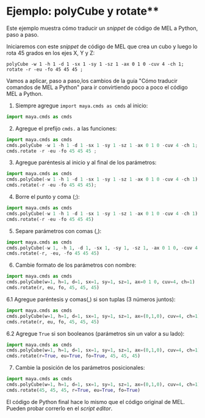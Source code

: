 # Ejemplo: polyCube y rotate**

Este ejemplo muestra cómo traducir un _snippet_ de código de MEL a Python, paso a paso.

Iniciaremos con este _snippet_ de código de MEL que crea un cubo y luego lo rota 45 grados en los ejes X, Y y Z:

```mel
polyCube -w 1 -h 1 -d 1 -sx 1 -sy 1 -sz 1 -ax 0 1 0 -cuv 4 -ch 1;
rotate -r -eu -fo 45 45 45 ;
```

Vamos a aplicar, paso a paso,los cambios de la guía "Cómo traducir comandos de MEL a Python" para ir convirtiendo poco a poco el código MEL a Python.

1. Siempre agregue `import maya.cmds as cmds` al inicio:

```python
import maya.cmds as cmds
```

2. Agregue el prefijo `cmds.` a las funciones:

```python
import maya.cmds as cmds
cmds.polyCube -w 1 -h 1 -d 1 -sx 1 -sy 1 -sz 1 -ax 0 1 0 -cuv 4 -ch 1;
cmds.rotate -r -eu -fo 45 45 45 ;
```

3. Agregue paréntesis al inicio y al final de los parámetros:

```python
import maya.cmds as cmds
cmds.polyCube(-w 1 -h 1 -d 1 -sx 1 -sy 1 -sz 1 -ax 0 1 0 -cuv 4 -ch 1);
cmds.rotate(-r -eu -fo 45 45 45);
```

4. Borre el punto y coma (;):

```python
import maya.cmds as cmds
cmds.polyCube(-w 1 -h 1 -d 1 -sx 1 -sy 1 -sz 1 -ax 0 1 0 -cuv 4 -ch 1)
cmds.rotate(-r -eu -fo 45 45 45)
```

5. Separe parámetros con comas (,):

```python
import maya.cmds as cmds
cmds.polyCube(-w 1, -h 1, -d 1, -sx 1, -sy 1, -sz 1, -ax 0 1 0, -cuv 4, -ch 1)
cmds.rotate(-r, -eu, -fo 45 45 45)
```

6. Cambie formato de los parámetros con nombre:

```python
import maya.cmds as cmds
cmds.polyCube(w=1, h=1, d=1, sx=1, sy=1, sz=1, ax=0 1 0, cuv=4, ch=1)
cmds.rotate(r, eu, fo, 45, 45, 45)
```

6.1 Agregue paréntesis y comas(,) si son tuplas (3 números juntos):

```python
import maya.cmds as cmds
cmds.polyCube(w=1, h=1, d=1, sx=1, sy=1, sz=1, ax=(0,1,0), cuv=4, ch=1)
cmds.rotate(r, eu, fo, 45, 45, 45)
```

6.2 Agregue `True` si son booleanos (parámetros sin un valor a su lado):

```python
import maya.cmds as cmds
cmds.polyCube(w=1, h=1, d=1, sx=1, sy=1, sz=1, ax=(0,1,0), cuv=4, ch=1)
cmds.rotate(r=True, eu=True, fo=True, 45, 45, 45)
```

7. Cambie la posición de los parámetros posicionales:

```python
import maya.cmds as cmds
cmds.polyCube(w=1, h=1, d=1, sx=1, sy=1, sz=1, ax=(0,1,0), cuv=4, ch=1)
cmds.rotate(45, 45, 45, r=True, eu=True, fo=True)
```

El código de Python final hace lo mismo que el código original de MEL. Pueden probar correrlo en el _script editor_.


